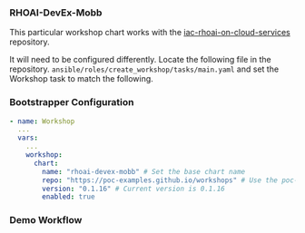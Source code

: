 ### RHOAI-DevEx-Mobb

This particular workshop chart works with the [iac-rhoai-on-cloud-services](https://github.com/cwooley-rh/iac-rhoai-on-cloud-services/blob/workshop_rhoai_devex/ansible/roles/create_workshop/tasks/main.yaml) repository.

It will need to be configured differently.  Locate the following file in the repository. `ansible/roles/create_workshop/tasks/main.yaml` and set the Workshop task to match the following.

### Bootstrapper Configuration

```yaml
- name: Workshop
  ...
  vars:
    ...
    workshop:
      chart:
        name: "rhoai-devex-mobb" # Set the base chart name
        repo: "https://poc-examples.github.io/workshops" # Use the poc-examples hosted workshop charts
        version: "0.1.16" # Current version is 0.1.16
        enabled: true
```

### Demo Workflow
